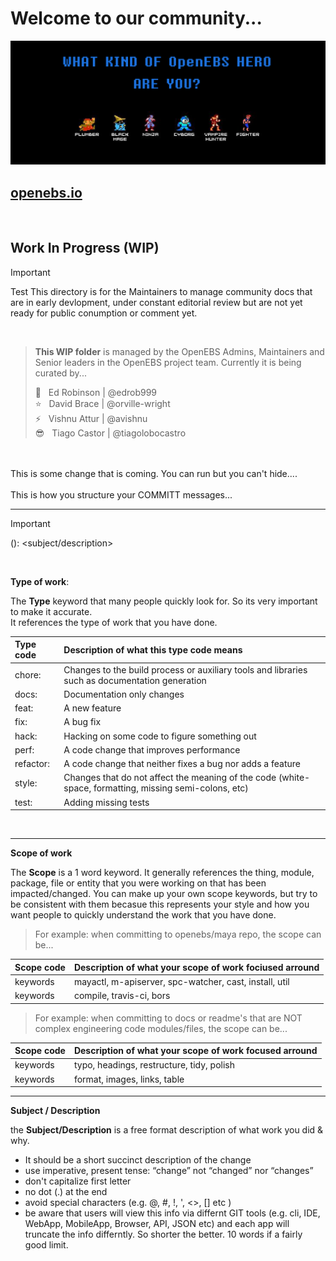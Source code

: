 # Welcome to our community...
[![OpenEBS Welcome Banner](/images/openebs_community_banner_retro_gamer.png)](https://www.openebs.io/)

## [openebs.io](https://www.openebs.io/)
<BR>

## Work In Progress (WIP) <BR>
> [!IMPORTANT]
> Test This directory is for the Maintainers to manage community docs that are in early devlopment, under constant editorial review but are not yet ready for public conumption or comment yet.<BR>
<BR>

> **This WIP folder** is managed by the OpenEBS Admins, Maintainers and Senior leaders in the OpenEBS project team.
> Currently it is being curated by... <BR>
>
> :rocket: &nbsp; Ed Robinson | @edrob999 <BR>
> :star: &nbsp; David Brace | @orville-wright <BR>
> :zap: &nbsp; Vishnu Attur | @avishnu <BR>
> :sunglasses: &nbsp; Tiago Castor | @tiagolobocastro <BR>

<BR>
<BR>
This is some change that is coming. You can run but you can't hide....
<BR>
<BR>
This is how you structure your COMMITT messages...
<BR>

---
> [!IMPORTANT] 
> <type>  (<scope>): <subject/description>  <meta>
<BR>

**Type of work**: 

The **Type** keyword that many people quickly look for. So its very important to make it accurate.<BR>
It references the type of work that you have done. 

| Type code | Description of what this type code means |
| :---      | :---          |
| chore:    | Changes to the build process or auxiliary tools and libraries such as documentation generation |
| docs:     | Documentation only changes |
| feat:     | A new feature |
| fix:      | A bug fix     |
| hack:     | Hacking on some code to figure something out | 
| perf:     | A code change that improves performance |
| refactor: | A code change that neither fixes a bug nor adds a feature |
| style:    | Changes that do not affect the meaning of the code (white-space, formatting, missing semi-colons, etc) |
| test:     | Adding missing tests |
<BR>

---

**Scope of work**

The **Scope**  is a 1 word keyword. It generally references the thing, module, package, file or entity that you were working on that has been impacted/changed. You can make up your own scope keywords, but try to be consistent with them becasue this represents your style and how you want people to quickly understand the work that you have done.<BR>

> For example: when committing to openebs/maya repo, the scope can be...<BR>

| Scope  code | Description of what your scope of work fociused arround |
| :---        | :---                                                    |
| keywords    | mayactl, m-apiserver, spc-watcher, cast, install, util  |
| keywords    | compile, travis-ci, bors |

> For example: when committing to docs or readme's that are NOT complex engineering code modules/files, the scope can be...<BR>

| Scope  code | Description of what your scope of work focused arround |
| :---        | :---                                                    |
| keywords    | typo, headings, restructure, tidy, polish |
| keywords    | format, images, links, table |

---

**Subject / Description**

the **Subject/Description** is a free format description of what work you did & why.
- It should be a short succinct description of the change
- use imperative, present tense: “change” not “changed” nor “changes”
- don't capitalize first letter
- no dot (.) at the end
- avoid special characters (e.g.  @, #, !, ', <>, [] etc )
- be aware that users will view this info via differnt GIT tools (e.g. cli, IDE, WebApp, MobileApp, Browser, API, JSON etc) and each app will truncate the info differntly. So shorter the better. 10 words if a fairly good limit. 
<BR>
